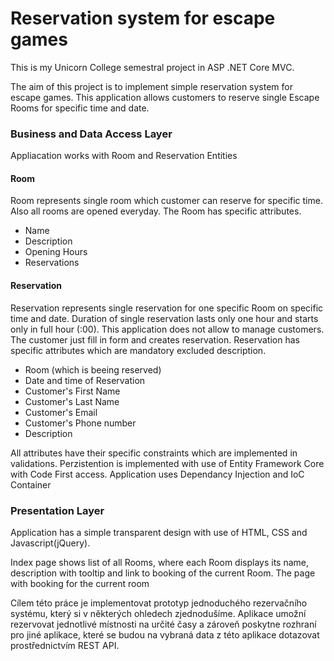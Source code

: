 # Reservation system for escape games
This is my Unicorn College semestral project in ASP .NET Core MVC.

The aim of this project is to implement simple reservation system for escape games.
This application allows customers to reserve single Escape Rooms for specific time and date.

### Business and Data Access Layer

Appliacation works with Room and Reservation Entities

#### Room

 Room represents single room which customer can reserve for specific time. Also all rooms are opened everyday. The Room has specific attributes.
  *  Name
  *  Description
  *  Opening Hours 
  *  Reservations
  
  #### Reservation
  
  Reservation represents single reservation for one specific Room on specific time and date.
  Duration of single reservation lasts only one hour and starts only in full hour (:00). This application does not allow to manage customers.
  The customer just fill in form and creates reservation. 
  Reservation has specific attributes which are mandatory excluded description.
  *  Room (which is beeing reserved)
  *  Date and time of Reservation
  *  Customer's First Name
  *  Customer's Last Name
  *  Customer's Email
  *  Customer's Phone number
  *  Description
  
  All attributes have their specific constraints which are implemented in validations. 
  Perzistention is implemented with use of Entity Framework Core with Code First access.
  Application uses Dependancy Injection and IoC Container
  
 ### Presentation Layer 
 
 Application has a simple transparent design with use of HTML, CSS and Javascript(jQuery).
 
 Index page shows list of all Rooms, where each Room displays its name, description with tooltip and link to booking of the current Room.
 The page with booking for the current room



  

Cílem této práce je implementovat prototyp jednoduchého rezervačního systému, který si v některých ohledech zjednodušíme.
 Aplikace umožní rezervovat jednotlivé místnosti na určité časy a zároveň poskytne rozhraní pro jiné aplikace,
 které se budou na vybraná data z této aplikace dotazovat prostřednictvím REST API.
